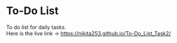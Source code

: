 # To-Do List
To do list for daily tasks.
<br>
Here is the live link -> https://nikita253.github.io/To-Do_List_Task2/
